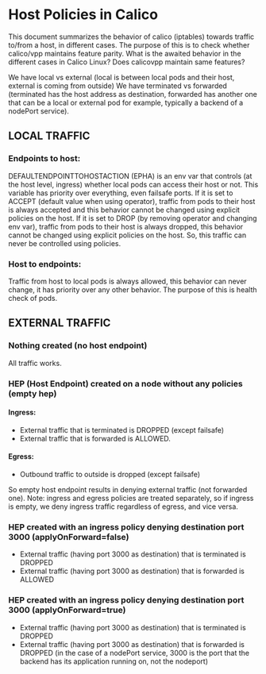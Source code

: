 # Host Policies in Calico
This document summarizes the behavior of calico (iptables) towards traffic to/from a host, in different cases. The purpose of this is to check whether calico/vpp maintains feature parity.
What is the awaited behavior in the different cases in Calico Linux? Does calicovpp maintain same features?

We have local vs external (local is between local pods and their host, external is coming from outside)
We have terminated vs forwarded (terminated has the host address as destination, forwarded has another one that can be a local or external pod for example, typically a backend of a nodePort service).
## LOCAL TRAFFIC
###	Endpoints to host:
DEFAULTENDPOINTTOHOSTACTION (EPHA) is an env var that controls (at the host level, ingress) whether local pods can access their host or not. This variable has priority over everything, even failsafe ports.
If it is set to ACCEPT (default value when using operator), traffic from pods to their host is always accepted and this behavior cannot be changed using explicit policies on the host. 
If it is set to DROP (by removing operator and changing env var), traffic from pods to their host is always dropped, this behavior cannot be changed using explicit policies on the host. 
So, this traffic can never be controlled using policies.
###	Host to endpoints:
Traffic from host to local pods is always allowed, this behavior can never change, it has priority over any other behavior. The purpose of this is health check of pods. 
## EXTERNAL TRAFFIC

###	Nothing created (no host endpoint)
All traffic works.
###	HEP (Host Endpoint) created on a node without any policies (empty hep)
#### Ingress:
* External traffic that is terminated is DROPPED (except failsafe)
* External traffic that is forwarded is ALLOWED.

#### Egress:
* Outbound traffic to outside is dropped (except failsafe)


So empty host endpoint results in denying external traffic (not forwarded one).
Note: ingress and egress policies are treated separately, so if ingress is empty, we deny ingress traffic regardless of egress, and vice versa.

###	HEP created with an ingress policy denying destination port 3000 (applyOnForward=false)
* External traffic (having port 3000 as destination) that is terminated is DROPPED
* External traffic (having port 3000 as destination) that is forwarded is ALLOWED


###	HEP created with an ingress policy denying destination port 3000 (applyOnForward=true)
* External traffic (having port 3000 as destination) that is terminated is DROPPED
* External traffic (having port 3000 as destination) that is forwarded is DROPPED (in the case of a nodePort service, 3000 is the port that the backend has its application running on, not the nodeport)
